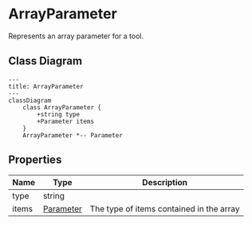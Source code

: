# ArrayParameter

Represents an array parameter for a tool.

## Class Diagram

```mermaid
---
title: ArrayParameter
---
classDiagram
    class ArrayParameter {
        +string type
        +Parameter items
    }
    ArrayParameter *-- Parameter
```





## Properties

| Name | Type | Description |
| ---- | ---- | ----------- |
| type | string |   |
| items | [Parameter](Parameter.md) | The type of items contained in the array  |


